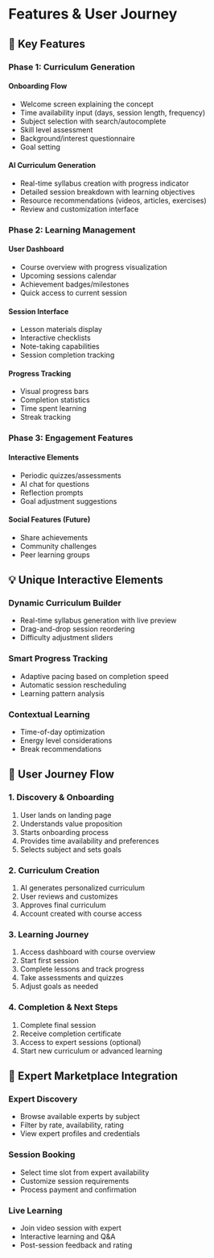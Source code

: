 # Features & User Journey

## 🎨 Key Features

### Phase 1: Curriculum Generation

#### Onboarding Flow
- Welcome screen explaining the concept
- Time availability input (days, session length, frequency)
- Subject selection with search/autocomplete
- Skill level assessment
- Background/interest questionnaire
- Goal setting

#### AI Curriculum Generation
- Real-time syllabus creation with progress indicator
- Detailed session breakdown with learning objectives
- Resource recommendations (videos, articles, exercises)
- Review and customization interface

### Phase 2: Learning Management

#### User Dashboard
- Course overview with progress visualization
- Upcoming sessions calendar
- Achievement badges/milestones
- Quick access to current session

#### Session Interface
- Lesson materials display
- Interactive checklists
- Note-taking capabilities
- Session completion tracking

#### Progress Tracking
- Visual progress bars
- Completion statistics
- Time spent learning
- Streak tracking

### Phase 3: Engagement Features

#### Interactive Elements
- Periodic quizzes/assessments
- AI chat for questions
- Reflection prompts
- Goal adjustment suggestions

#### Social Features (Future)
- Share achievements
- Community challenges
- Peer learning groups

## 💡 Unique Interactive Elements

### Dynamic Curriculum Builder
- Real-time syllabus generation with live preview
- Drag-and-drop session reordering
- Difficulty adjustment sliders

### Smart Progress Tracking
- Adaptive pacing based on completion speed
- Automatic session rescheduling
- Learning pattern analysis

### Contextual Learning
- Time-of-day optimization
- Energy level considerations
- Break recommendations

## 🎯 User Journey Flow

### 1. Discovery & Onboarding
1. User lands on landing page
2. Understands value proposition
3. Starts onboarding process
4. Provides time availability and preferences
5. Selects subject and sets goals

### 2. Curriculum Creation
1. AI generates personalized curriculum
2. User reviews and customizes
3. Approves final curriculum
4. Account created with course access

### 3. Learning Journey
1. Access dashboard with course overview
2. Start first session
3. Complete lessons and track progress
4. Take assessments and quizzes
5. Adjust goals as needed

### 4. Completion & Next Steps
1. Complete final session
2. Receive completion certificate
3. Access to expert sessions (optional)
4. Start new curriculum or advanced learning

## 🔄 Expert Marketplace Integration

### Expert Discovery
- Browse available experts by subject
- Filter by rate, availability, rating
- View expert profiles and credentials

### Session Booking
- Select time slot from expert availability
- Customize session requirements
- Process payment and confirmation

### Live Learning
- Join video session with expert
- Interactive learning and Q&A
- Post-session feedback and rating
